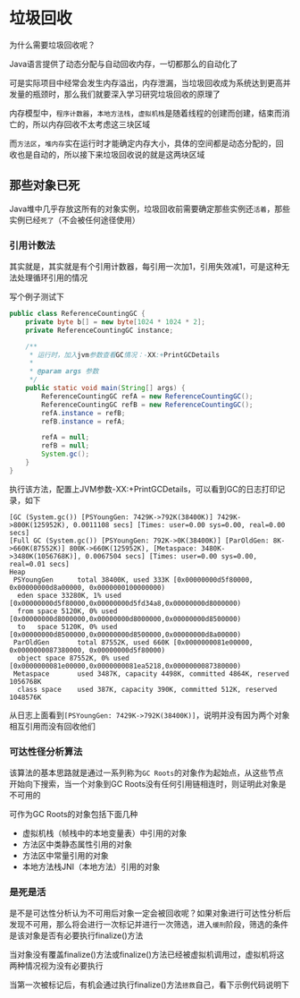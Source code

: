 # 垃圾回收
为什么需要垃圾回收呢？

Java语言提供了动态分配与自动回收内存，一切都那么的自动化了

可是实际项目中经常会发生内存溢出，内存泄漏，当垃圾回收成为系统达到更高并发量的瓶颈时，那么我们就要深入学习研究垃圾回收的原理了

内存模型中，`程序计数器`，`本地方法栈`，`虚拟机栈`是随着线程的创建而创建，结束而消亡的，所以内存回收不太考虑这三块区域

而`方法区`，`堆内存`实在运行时才能确定内存大小，具体的空间都是动态分配的，回收也是自动的，所以接下来垃圾回收说的就是这两块区域
## 那些对象已死
Java堆中几乎存放这所有的对象实例，垃圾回收前需要确定那些实例还`活着`，那些实例已经`死了`（不会被任何途径使用）
### 引用计数法
其实就是，其实就是有个引用计数器，每引用一次加1，引用失效减1，可是这种无法处理循环引用的情况

写个例子测试下
```java
public class ReferenceCountingGC {
    private byte b[] = new byte[1024 * 1024 * 2];
    private ReferenceCountingGC instance;

    /**
     * 运行时，加入jvm参数查看GC情况：-XX:+PrintGCDetails
     *
     * @param args 参数
     */
    public static void main(String[] args) {
        ReferenceCountingGC refA = new ReferenceCountingGC();
        ReferenceCountingGC refB = new ReferenceCountingGC();
        refA.instance = refB;
        refB.instance = refA;

        refA = null;
        refB = null;
        System.gc();
    }
}
```
执行该方法，配置上JVM参数-XX:+PrintGCDetails，可以看到GC的日志打印记录，如下
```
[GC (System.gc()) [PSYoungGen: 7429K->792K(38400K)] 7429K->800K(125952K), 0.0011108 secs] [Times: user=0.00 sys=0.00, real=0.00 secs] 
[Full GC (System.gc()) [PSYoungGen: 792K->0K(38400K)] [ParOldGen: 8K->660K(87552K)] 800K->660K(125952K), [Metaspace: 3480K->3480K(1056768K)], 0.0067504 secs] [Times: user=0.00 sys=0.00, real=0.01 secs] 
Heap
 PSYoungGen      total 38400K, used 333K [0x00000000d5f80000, 0x00000000d8a00000, 0x0000000100000000)
  eden space 33280K, 1% used [0x00000000d5f80000,0x00000000d5fd34a8,0x00000000d8000000)
  from space 5120K, 0% used [0x00000000d8000000,0x00000000d8000000,0x00000000d8500000)
  to   space 5120K, 0% used [0x00000000d8500000,0x00000000d8500000,0x00000000d8a00000)
 ParOldGen       total 87552K, used 660K [0x0000000081e00000, 0x0000000087380000, 0x00000000d5f80000)
  object space 87552K, 0% used [0x0000000081e00000,0x0000000081ea5218,0x0000000087380000)
 Metaspace       used 3487K, capacity 4498K, committed 4864K, reserved 1056768K
  class space    used 387K, capacity 390K, committed 512K, reserved 1048576K
```
从日志上面看到`[PSYoungGen: 7429K->792K(38400K)]`，说明并没有因为两个对象相互引用而没有回收他们
### 可达性径分析算法
该算法的基本思路就是通过一系列称为`GC Roots`的对象作为起始点，从这些节点开始向下搜索，当一个对象到GC Roots没有任何引用链相连时，则证明此对象是不可用的

可作为GC Roots的对象包括下面几种
* 虚拟机栈（帧栈中的本地变量表）中引用的对象
* 方法区中类静态属性引用的对象
* 方法区中常量引用的对象
* 本地方法栈JNI（本地方法）引用的对象
### 是死是活
是不是可达性分析认为不可用后对象一定会被回收呢？如果对象进行可达性分析后发现不可用，那么将会进行一次标记并进行一次筛选，进入`缓刑`阶段，筛选的条件是该对象是否有必要执行finalize()方法

当对象没有覆盖finalize()方法或finalize()方法已经被虚拟机调用过，虚拟机将这两种情况视为没有必要执行

当第一次被标记后，有机会通过执行finalize()方法`拯救`自己，看下示例代码说明下

